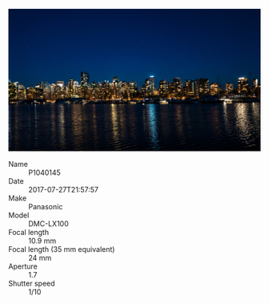 [![P1040145](/photos/hd/P1040145.jpg)](/photos/full/P1040145.jpg?raw=true)

<dl>
  <dt>Name</dt>
  <dd>P1040145</dd>
  <dt>Date</dt>
  <dd>2017-07-27T21:57:57</dd>
  <dt>Make</dt>
  <dd>Panasonic</dd>
  <dt>Model</dt>
  <dd>DMC-LX100</dd>
  <dt>Focal length</dt>
  <dd>10.9 mm</dd>
  <dt>Focal length (35 mm equivalent)</dt>
  <dd>24 mm</dd>
  <dt>Aperture</dt>
  <dd>1.7</dd>
  <dt>Shutter speed</dt>
  <dd>1/10</dd>
</dl>
